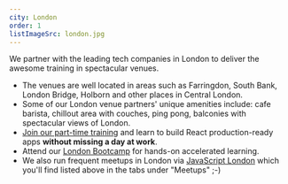 ```yaml
---
city: London
order: 1
listImageSrc: london.jpg
---
```


We partner with the leading tech companies in London to deliver the awesome training in spectacular venues.

- The venues are well located in areas such as Farringdon, South Bank, London Bridge, Holborn and other places in Central London.
- Some of our London venue partners' unique amenities include: cafe barista, chillout area with couches, ping pong, balconies with spectacular views of London.
- [Join our part-time training](/react/training/part-time-course/london) and learn to build React production-ready apps **without missing a day at work**.
- Attend our [London Bootcamp](/react/training/bootcamp/london) for hands-on accelerated learning.
- We also run frequent meetups in London via [JavaScript London](https://www.meetup.com/JavaScript-London/) which you'll find listed above in the tabs under "Meetups" ;-)
